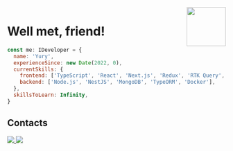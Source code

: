 <img align="right" src="https://media1.giphy.com/media/v1.Y2lkPTc5MGI3NjExZWQ2OGQzYmU2M2VkODQwODIxZGM2NWRiYzJkNTgzYmZmNDM2OTI3YiZlcD12MV9pbnRlcm5hbF9naWZzX2dpZklkJmN0PXM/j0HjChGV0J44KrrlGv/giphy.gif" width="90"/>
<h1>Well met, friend!</h1>

```javascript
const me: IDeveloper = {
  name: 'Yury',
  experienceSince: new Date(2022, 0),
  currentSkills: {
    frontend: ['TypeScript', 'React', 'Next.js', 'Redux', 'RTK Query', 'MobX', 'SCSS', 'Styled-components', 'Jest', 'Cypress', 'Storybook'],
    backend: ['Node.js', 'NestJS', 'MongoDB', 'TypeORM', 'Docker'],
  },
  skillsToLearn: Infinity,
}
```
## Contacts
  <a href="mailto:y.torgashin@yandex.ru">
    <img src="https://img.shields.io/badge/-email-black?style=for-the-badge&logo=gmail&logoColor=white"/>
  </a>
  <a href="https://t.me/atrop1ne">
    <img src="https://img.shields.io/badge/-telegram-black?style=for-the-badge&logo=telegram&logoColor=white"/>
  </a>

